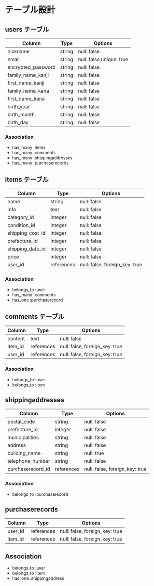 # テーブル設計

## users テーブル

| Column             | Type       | Options                        |
| ------------------ | ---------- | ------------------------------ |
| nickname           | string     | null: false                    |
| email              | string     | null: false,unique: true       |
| encrypted_password | string     | null: false                    |
| family_name_kanji  | string     | null: false                    |
| first_name_kanji   | string     | null: false                    |
| family_name_kana   | string     | null: false                    |
| first_name_kana    | string     | null: false                    |
| birth_year         | string     | null: false                    |
| birth_month        | string     | null: false                    |
| birth_day          | string     | null: false                    |

### Association

- has_many :items
- has_many :comments
- has_many :shippingaddresses
- has_many :purchaserecords

## items テーブル

| Column             | Type       | Options                        |
| ------------------ | ---------- | ------------------------------ |
| name               | string     | null: false                    |
| info               | text       | null: false                    |
| category_id        | integer    | null: false                    |
| condition_id       | integer    | null: false                    |
| shipping_cost_id   | integer    | null: false                    |
| prefecture_id      | integer    | null: false                    |
| shipping_date_id   | integer    | null: false                    |
| price              | integer    | null: false                    |
| user_id            | references | null: false, foreign_key: true |

### Association

- belongs_to :user
- has_many :comments
- has_one :purchaserecord

## comments テーブル
| Column       | Type       | Options                        |
| ------------ | ---------- | ------------------------------ |
| content      | text       | null: false                    |
| item_id      | references | null: false, foreign_key: true |
| user_id      | references | null: false, foreign_key: true |

### Association

- belongs_to :user
- belongs_to :item

## shippingaddresses

| Column             | Type       | Options                        |
| ------------------ | ---------- | ------------------------------ |
| postal_code        | string     | null: false                    |
| prefecture_id      | integer    | null: false                    |
| municipalities     | string     | null: false                    |
| address            | string     | null: false                    |
| building_name      | string     | null: true                     |
| telephone_number   | string     | null: false                    |
| purchaserecord_id  | references | null: false, foreign_key: true |

### Association

- belongs_to :purchaserecord

## purchaserecords

| Column             | Type       | Options                        |
| ------------------ | ---------- | ------------------------------ |
| user_id            | references | null: false, foreign_key: true |
| item_id            | references | null: false, foreign_key: true |

## Association
- belongs_to :user
- belongs_to :item
- has_one :shippingaddress